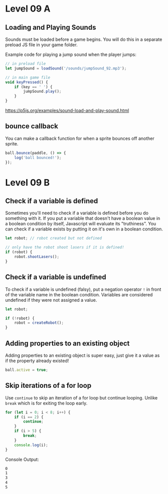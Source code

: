 # Level 09 A

## Loading and Playing Sounds

Sounds must be loaded before a game begins. You will do this in a separate preload JS file in your game folder.

Example code for playing a jump sound when the player jumps:

```js
// in preload file
let jumpSound = loadSound('/sounds/jumpSound_92.mp3');
```

```js
// in main game file
void keyPressed() {
	if (key == ' ') {
		jumpSound.play();
	}
}
```

https://p5js.org/examples/sound-load-and-play-sound.html

## bounce callback

You can make a callback function for when a sprite bounces off another sprite.

```js
ball.bounce(paddle, () => {
	log('ball bounced!');
});
```

# Level 09 B

## Check if a variable is defined

Sometimes you'll need to check if a variable is defined before you do something with it. If you put a variable that doesn't have a boolean value in a boolean condition by itself, Javascript will evaluate its "truthiness". You can check if a variable exists by putting it on it's own in a boolean condition.

```js
let robot; // robot created but not defined

// only have the robot shoot lasers if it is defined!
if (robot) {
	robot.shootLasers();
}
```

## Check if a variable is undefined

To check if a variable is undefined (falsy), put a negation operator `!` in front of the variable name in the boolean condition. Variables are considered undefined if they were not assigned a value.

```js
let robot;

if (!robot) {
	robot = createRobot();
}
```

## Adding properties to an existing object

Adding properties to an existing object is super easy, just give it a value as if the property already existed!

```js
ball.active = true;
```

## Skip iterations of a for loop

Use `continue` to skip an iteration of a for loop but continue looping. Unlike `break` which is for exiting the loop early.

```js
for (let i = 0; i < 8; i++) {
	if (i == 2) {
		continue;
	}
	if (i > 5) {
		break;
	}
	console.log(i);
}
```

Console Output:

```txt
0
1
3
4
5
```
